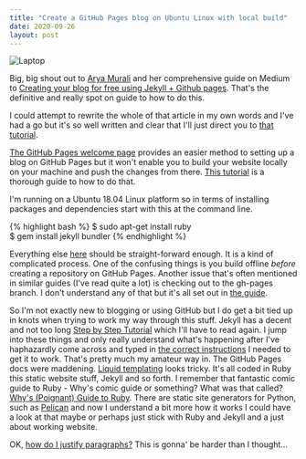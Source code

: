 ```yaml
---
title: "Create a GitHub Pages blog on Ubuntu Linux with local build"
date: 2020-09-26
layout: post
---
```


![Laptop](https://user-images.githubusercontent.com/4943215/74586452-bcb15780-4fe7-11ea-94a8-7a9b52bf04b3.jpeg)

Big, big shout out to [Arya Murali](https://aryamurali.com/) and her comprehensive guide on Medium to [Creating your blog for free using Jekyll + Github pages](https://medium.com/20percentwork/creating-your-blog-for-free-using-jekyll-github-pages-dba37272730a). That's the definitive and really spot on guide to how to do this.

I could attempt to rewrite the whole of that article in my own words and I've had a go but it's so well written and clear that I'll just direct you to [that tutorial](https://medium.com/20percentwork/creating-your-blog-for-free-using-jekyll-github-pages-dba37272730a). 

[The GitHub Pages welcome page](https://pages.github.com/) provides an easier method to setting up a blog on GitHub Pages but it won't enable you to build your website locally on your machine and push the changes from there. [This tutorial](https://medium.com/20percentwork/creating-your-blog-for-free-using-jekyll-github-pages-dba37272730a) is a thorough guide to how to do that.

I'm running on a Ubuntu 18.04 Linux platform so in terms of installing packages and dependencies start with this at the command line.

{% highlight bash %}
$ sudo apt-get install ruby  
$ gem install jekyll bundler
{% endhighlight %}

Everything else [here](https://medium.com/20percentwork/creating-your-blog-for-free-using-jekyll-github-pages-dba37272730a) should be straight-forward enough. It is a kind of complicated process. One of the confusing things is you build offline *before* creating a repository on GitHub Pages. Another issue that's often mentioned in similar guides (I've read quite a lot) is checking out to the gh-pages branch. I don't understand any of that but it's all set out in [the guide](https://medium.com/20percentwork/creating-your-blog-for-free-using-jekyll-github-pages-dba37272730a).

<!-- From the browser or command line go to [http://127.0.0.1:4000](http://127.0.0.1:4000) and check out your new blog.  

These are the essential instructions that are frustratingly absent from a lot of guides but were made explicit in [the marvellous tutorial/guide mentioned above](https://medium.com/20percentwork/creating-your-blog-for-free-using-jekyll-github-pages-dba37272730a). I'm just passing on some useful information. We're kind of only halfway there because the blog is not yet set up on GitHub Pages. Again this is confusing because the trick is to set up create the repository offline (as we just did with the jekyll serve command) before creating the repository on GitHub Pages. [Arya's tutorial](https://medium.com/20percentwork/creating-your-blog-for-free-using-jekyll-github-pages-dba37272730a) takes you carefully step-by-step through that process.  

So on GitHub Pages you create a new repository. This is achieved via the plus button at the top right of the screen. You enter your_blog_name exactly as you set it up with jekyll earlier in the Repository name box. Don't initialize the repository with a README. Just hit the Create repository green button and stop right there. We're going to 'push an existing repository from the command line'. -->

So I'm not exactly new to blogging or using GitHub but I do get a bit tied up in knots when trying to work my way through this stuff. Jekyll has a decent and not too long [Step by Step Tutorial](https://jekyllrb.com/docs/step-by-step/01-setup/) which I'll have to read again. I jump into these things and only really understand what's happening after I've haphazardly come across and typed in [the correct instructions](https://medium.com/20percentwork/creating-your-blog-for-free-using-jekyll-github-pages-dba37272730a) I needed to get it to work. That's pretty much my amateur way in. The GitHub Pages docs were maddening. [Liquid templating](https://jekyllrb.com/docs/step-by-step/02-liquid/) looks tricky. It's all coded in Ruby this static website stuff, Jekyll and so forth. I remember that fantastic comic guide to Ruby - Why's comic guide or something? What was that called? [Why's (Poignant) Guide to Ruby](https://poignant.guide/). There are static site generators for Python, such as [Pelican](https://blog.getpelican.com/) and now I understand a bit more how it works I could have a look at that maybe or perhaps just stick with Ruby and Jekyll and a just about working website.  

OK, [how do I justify paragraphs?](https://stackoverflow.com/questions/35077507/how-to-right-align-and-justify-align-in-markdown) This is gonna' be harder than I thought...